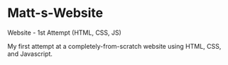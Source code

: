 # Matt-s-Website
Website - 1st Attempt (HTML, CSS, JS)

My first attempt at a completely-from-scratch website using HTML, CSS, and Javascript. 
